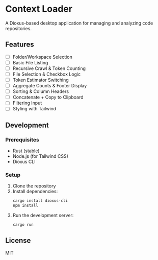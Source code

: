 # Context Loader

A Dioxus-based desktop application for managing and analyzing code repositories.

## Features

- [ ] Folder/Workspace Selection
- [ ] Basic File Listing
- [ ] Recursive Crawl & Token Counting
- [ ] File Selection & Checkbox Logic
- [ ] Token Estimator Switching
- [ ] Aggregate Counts & Footer Display
- [ ] Sorting & Column Headers
- [ ] Concatenate + Copy to Clipboard
- [ ] Filtering Input
- [ ] Styling with Tailwind

## Development

### Prerequisites

- Rust (stable)
- Node.js (for Tailwind CSS)
- Dioxus CLI

### Setup

1. Clone the repository
2. Install dependencies:
   ```bash
   cargo install dioxus-cli
   npm install
   ```
3. Run the development server:
   ```bash
   cargo run
   ```

## License

MIT